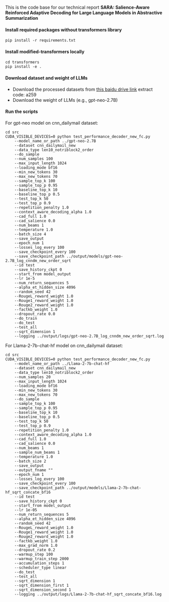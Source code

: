 This is the code base for our technical report <b>SARA: Salience-Aware Reinforced Adaptive Decoding for Large Language Models in Abstractive Summarization</b>

#### Install required packages without transformers library

```
pip install -r requirements.txt
```

#### Install modified-transformers locally

```
cd transformers
pip install -e .
```

#### Download dataset and weight of LLMs

- Download the processed datasets from [this baidu drive link]([https://drive.google.com/drive/folders/1pFCmEBX8cUM3OsG-qDb6H1O8Uy3Dahr_?usp=sharing](https://pan.baidu.com/s/1uALs17MOyS1A_Rk49NN2Nw)) extract code: a259
- Download the weight of LLMs (e.g., gpt-neo-2.7B)

#### Run the scripts

For gpt-neo model on cnn\_dailymail dataset:

```
cd src
CUDA_VISIBLE_DEVICES=0 python test_performance_decoder_new_fc.py
	--model_name_or_path ../gpt-neo-2.7B
	--dataset cnn_dailymail_new
	--data_type len10_notriblock2_order
	--do_sample
	--num_samples 100
	--max_input_length 1024
	--loading_mode bf16
	--min_new_tokens 30
	--max_new_tokens 70
	--sample_top_k 100
	--sample_top_p 0.95
	--baseline_top_k 10
	--baseline_top_p 0.5
	--test_top_k 50
	--test_top_p 0.9
	--repetition_penalty 1.0
	--context_aware_decoding_alpha 1.0
	--cad_full 1.0
	--cad_salience 0.0
	--num_beams 1
	--temperature 1.0
	--batch_size 4
	--save_output
	--epoch_num 1
	--losses_log_every 100
	--save_checkpoint_every 100
	--save_checkpoint_path ../output/models/gpt-neo-2.7B_log_cnndm_new_order_sqrt
	--id test
	--save_history_ckpt 0
	--start_from model_output
	--lr 1e-5
	--num_return_sequences 5
	--alpha_et_hidden_size 4096
	--random_seed 42
	--RougeL_reward_weight 1.0
	--Rouge1_reward_weight 1.0
	--Rouge2_reward_weight 1.0
	--factkb_weight 1.0
	--dropout_rate 0.0
	--do_train
	--do_test
	--test_all
	--sqrt_dimension 1
	--logging ../output/logs/gpt-neo-2.7B_log_cnndm_new_order_sqrt.log
```

For Llama-2-7b-chat-hf model on cnn\_dailymail dataset:

```
cd src
CUDA_VISIBLE_DEVICES=0 python test_performance_decoder_new_fc.py 
	--model_name_or_path ../Llama-2-7b-chat-hf 
	--dataset cnn_dailymail_new 
	--data_type len10_notriblock2_order 
	--num_samples 20 
	--max_input_length 1024 
	--loading_mode bf16 
	--min_new_tokens 30 
	--max_new_tokens 70 
	--do_sample 
	--sample_top_k 100 
	--sample_top_p 0.95 
	--baseline_top_k 10 
	--baseline_top_p 0.5 
	--test_top_k 50 
	--test_top_p 0.9 
	--repetition_penalty 1.0 
	--context_aware_decoding_alpha 1.0 
	--cad_full 1.0 
	--cad_salience 0.0 
	--num_beams 1 
	--sample_num_beams 1 
	--temperature 1.0 
	--batch_size 2 
	--save_output 
	--output_fname "" 
	--epoch_num 1 
	--losses_log_every 100 
	--save_checkpoint_every 100 
	--save_checkpoint_path ../output/models/Llama-2-7b-chat-hf_sqrt_concate_bf16 
	--id test 
	--save_history_ckpt 0 
	--start_from model_output 
	--lr 1e-05 
	--num_return_sequences 5 
	--alpha_et_hidden_size 4096 
	--random_seed 42 
	--RougeL_reward_weight 1.0 
	--Rouge1_reward_weight 1.0 
	--Rouge2_reward_weight 1.0 
	--factkb_weight 1.0 
	--max_grad_norm 1.0 
	--dropout_rate 0.2 
	--warmup_step 100 
	--warmup_train_step 2000 
	--accumulation_steps 1 
	--scheduler_type linear 
	--do_test 
	--test_all 
	--sqrt_dimension 1 
	--sqrt_dimension_first 1 
	--sqrt_dimension_second 1 
	--logging ../output/logs/Llama-2-7b-chat-hf_sqrt_concate_bf16.log
```
